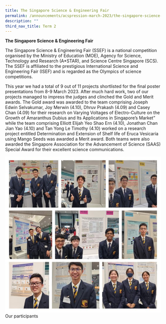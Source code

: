 ```yaml
---
title: The Singapore Science & Engineering Fair
permalink: /announcements/acspression-march-2023/the-singapore-science-engineering-fair/
description: ""
third_nav_title: Term 2
---
```

**The Singapore Science & Engineering Fair**

The Singapore Science & Engineering Fair (SSEF) is a national competition organised by the Ministry of Education (MOE), Agency for Science, Technology and Research (A\*STAR), and Science Centre Singapore (SCS). The SSEF is affiliated to the prestigious International Science and Engineering Fair (ISEF) and is regarded as the Olympics of science competitions.

This year we had a total of 9 out of 11 projects shortlisted for the final poster presentations from 8-9 March 2023. After much hard work, two of our projects managed to impress the judges and clinched the Gold and Merit awards. The Gold award was awarded to the team comprising Joseph Edwin Selvakumar, Joy Merwin (4.10), Dhruv Prakash (4.09) and Casey Chan (4.09) for their research on Varying Voltages of Electro-Culture on the Growth of Amaranthus Dubius and Its Applications in Singapore’s Market” while the team comprising Elliott Elijah Yeo Shao Ern (4.10), Jonathan Chan Jian Yao (4.10) and Tan Yong Le Timothy (4.10) worked on a research project entitled Determination and Extension of Shelf life of Eruca Vesicaria using Mango Seeds was awarded a Merit award. Both teams were also awarded the Singapore Association for the Advancement of Science (SAAS) Special Award for their excellent science communications.

![](/images/ACSpression/picture41.jpg)   
Our participants